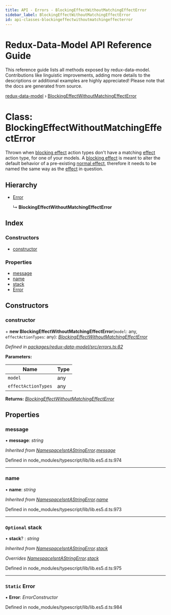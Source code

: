 ```yaml
---
title: API - Errors - BlockingEffectWithoutMatchingEffectError
sidebar_label: BlockingEffectWithoutMatchingEffectError
id: api-classes-blockingeffectwithoutmatchingeffecterror
---
```


# Redux-Data-Model API Reference Guide

This reference guide lists all methods exposed by redux-data-model. Contributions like linguistic improvements, adding
more details to the descriptions or additional examples are highly appreciated! Please note that the docs are
generated from source.

[redux-data-model](../README.md) › [BlockingEffectWithoutMatchingEffectError](blockingeffectwithoutmatchingeffecterror.md)

# Class: BlockingEffectWithoutMatchingEffectError

Thrown when [blocking effect](../interfaces/modeloptions.md#optional-blockingeffects) action types don't have a matching
 [effect](../interfaces/modeloptions.md#optional-effects) action type, for one of your models.
 A [blocking effect](../interfaces/modeloptions.md#optional-blockingeffects) is meant to alter the default behavior of a pre-existing
 [normal effect](../interfaces/modeloptions.md#optional-effects), therefore it needs to be named the same way as the
 [effect](../interfaces/modeloptions.md#optional-effects) in question.

## Hierarchy

* [Error](namespaceisntastringerror.md#static-error)

  ↳ **BlockingEffectWithoutMatchingEffectError**

## Index

### Constructors

* [constructor](blockingeffectwithoutmatchingeffecterror.md#constructor)

### Properties

* [message](blockingeffectwithoutmatchingeffecterror.md#message)
* [name](blockingeffectwithoutmatchingeffecterror.md#name)
* [stack](blockingeffectwithoutmatchingeffecterror.md#optional-stack)
* [Error](blockingeffectwithoutmatchingeffecterror.md#static-error)

## Constructors

###  constructor

\+ **new BlockingEffectWithoutMatchingEffectError**(`model`: any, `effectActionTypes`: any): *[BlockingEffectWithoutMatchingEffectError](blockingeffectwithoutmatchingeffecterror.md)*

*Defined in [packages/redux-data-model/src/errors.ts:82](https://github.com/kayak/redux-data-model/blob/1e00ebf/packages/redux-data-model/src/errors.ts#L82)*

**Parameters:**

Name | Type |
------ | ------ |
`model` | any |
`effectActionTypes` | any |

**Returns:** *[BlockingEffectWithoutMatchingEffectError](blockingeffectwithoutmatchingeffecterror.md)*

## Properties

###  message

• **message**: *string*

*Inherited from [NamespaceIsntAStringError](namespaceisntastringerror.md).[message](namespaceisntastringerror.md#message)*

Defined in node_modules/typescript/lib/lib.es5.d.ts:974

___

###  name

• **name**: *string*

*Inherited from [NamespaceIsntAStringError](namespaceisntastringerror.md).[name](namespaceisntastringerror.md#name)*

Defined in node_modules/typescript/lib/lib.es5.d.ts:973

___

### `Optional` stack

• **stack**? : *string*

*Inherited from [NamespaceIsntAStringError](namespaceisntastringerror.md).[stack](namespaceisntastringerror.md#optional-stack)*

*Overrides [NamespaceIsntAStringError](namespaceisntastringerror.md).[stack](namespaceisntastringerror.md#optional-stack)*

Defined in node_modules/typescript/lib/lib.es5.d.ts:975

___

### `Static` Error

▪ **Error**: *ErrorConstructor*

Defined in node_modules/typescript/lib/lib.es5.d.ts:984
